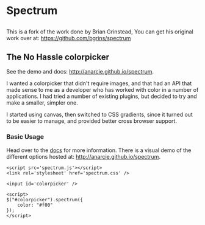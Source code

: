 # Spectrum

##

This is a fork of the work done by Brian Grinstead, You can get his original work over at: https://github.com/bgrins/spectrum

## The No Hassle colorpicker

See the demo and docs: http://anarcie.github.io/spectrum.

I wanted a colorpicker that didn't require images, and that had an API that made sense to me as a developer who has worked with color in a number of applications.  I had tried a number of existing plugins, but decided to try and make a smaller, simpler one.

I started using canvas, then switched to CSS gradients, since it turned out to be easier to manage, and provided better cross browser support.

### Basic Usage

Head over to the [docs](http://anarcie.github.io/spectrum) for more information.  There is a visual demo of the different options hosted at: http://anarcie.github.io/spectrum.

    <script src='spectrum.js'></script>
    <link rel='stylesheet' href='spectrum.css' />

    <input id='colorpicker' />

    <script>
    $("#colorpicker").spectrum({
        color: "#f00"
    });
    </script>
